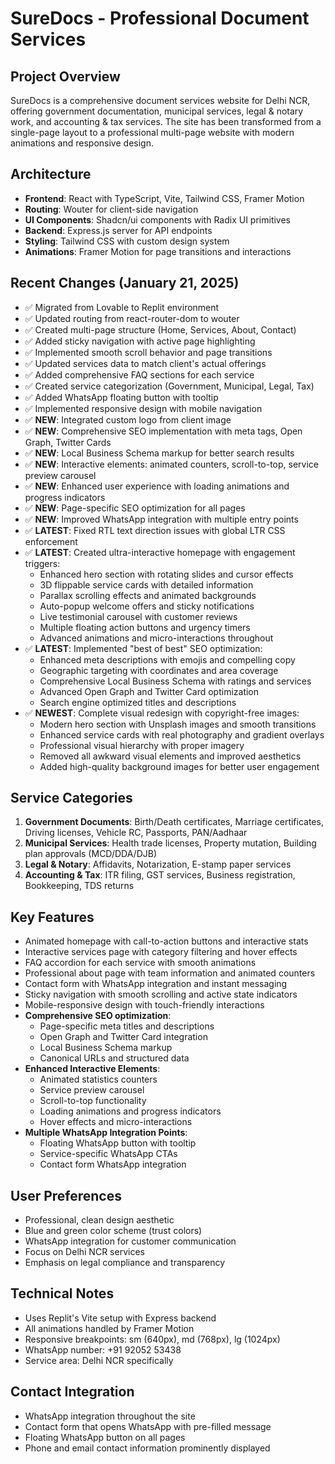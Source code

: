 # SureDocs - Professional Document Services

## Project Overview
SureDocs is a comprehensive document services website for Delhi NCR, offering government documentation, municipal services, legal & notary work, and accounting & tax services. The site has been transformed from a single-page layout to a professional multi-page website with modern animations and responsive design.

## Architecture
- **Frontend**: React with TypeScript, Vite, Tailwind CSS, Framer Motion
- **Routing**: Wouter for client-side navigation
- **UI Components**: Shadcn/ui components with Radix UI primitives
- **Backend**: Express.js server for API endpoints
- **Styling**: Tailwind CSS with custom design system
- **Animations**: Framer Motion for page transitions and interactions

## Recent Changes (January 21, 2025)
- ✅ Migrated from Lovable to Replit environment
- ✅ Updated routing from react-router-dom to wouter
- ✅ Created multi-page structure (Home, Services, About, Contact)
- ✅ Added sticky navigation with active page highlighting
- ✅ Implemented smooth scroll behavior and page transitions
- ✅ Updated services data to match client's actual offerings
- ✅ Added comprehensive FAQ sections for each service
- ✅ Created service categorization (Government, Municipal, Legal, Tax)
- ✅ Added WhatsApp floating button with tooltip
- ✅ Implemented responsive design with mobile navigation
- ✅ **NEW**: Integrated custom logo from client image
- ✅ **NEW**: Comprehensive SEO implementation with meta tags, Open Graph, Twitter Cards
- ✅ **NEW**: Local Business Schema markup for better search results
- ✅ **NEW**: Interactive elements: animated counters, scroll-to-top, service preview carousel
- ✅ **NEW**: Enhanced user experience with loading animations and progress indicators
- ✅ **NEW**: Page-specific SEO optimization for all pages
- ✅ **NEW**: Improved WhatsApp integration with multiple entry points
- ✅ **LATEST**: Fixed RTL text direction issues with global LTR CSS enforcement
- ✅ **LATEST**: Created ultra-interactive homepage with engagement triggers:
  - Enhanced hero section with rotating slides and cursor effects
  - 3D flippable service cards with detailed information
  - Parallax scrolling effects and animated backgrounds
  - Auto-popup welcome offers and sticky notifications
  - Live testimonial carousel with customer reviews
  - Multiple floating action buttons and urgency timers
  - Advanced animations and micro-interactions throughout
- ✅ **LATEST**: Implemented "best of best" SEO optimization:
  - Enhanced meta descriptions with emojis and compelling copy
  - Geographic targeting with coordinates and area coverage
  - Comprehensive Local Business Schema with ratings and services
  - Advanced Open Graph and Twitter Card optimization
  - Search engine optimized titles and descriptions
- ✅ **NEWEST**: Complete visual redesign with copyright-free images:
  - Modern hero section with Unsplash images and smooth transitions
  - Enhanced service cards with real photography and gradient overlays
  - Professional visual hierarchy with proper imagery
  - Removed all awkward visual elements and improved aesthetics
  - Added high-quality background images for better user engagement

## Service Categories
1. **Government Documents**: Birth/Death certificates, Marriage certificates, Driving licenses, Vehicle RC, Passports, PAN/Aadhaar
2. **Municipal Services**: Health trade licenses, Property mutation, Building plan approvals (MCD/DDA/DJB)
3. **Legal & Notary**: Affidavits, Notarization, E-stamp paper services
4. **Accounting & Tax**: ITR filing, GST services, Business registration, Bookkeeping, TDS returns

## Key Features
- Animated homepage with call-to-action buttons and interactive stats
- Interactive services page with category filtering and hover effects
- FAQ accordion for each service with smooth animations
- Professional about page with team information and animated counters
- Contact form with WhatsApp integration and instant messaging
- Sticky navigation with smooth scrolling and active state indicators
- Mobile-responsive design with touch-friendly interactions
- **Comprehensive SEO optimization**:
  - Page-specific meta titles and descriptions
  - Open Graph and Twitter Card integration
  - Local Business Schema markup
  - Canonical URLs and structured data
- **Enhanced Interactive Elements**:
  - Animated statistics counters
  - Service preview carousel
  - Scroll-to-top functionality
  - Loading animations and progress indicators
  - Hover effects and micro-interactions
- **Multiple WhatsApp Integration Points**:
  - Floating WhatsApp button with tooltip
  - Service-specific WhatsApp CTAs
  - Contact form WhatsApp integration

## User Preferences
- Professional, clean design aesthetic
- Blue and green color scheme (trust colors)
- WhatsApp integration for customer communication
- Focus on Delhi NCR services
- Emphasis on legal compliance and transparency

## Technical Notes
- Uses Replit's Vite setup with Express backend
- All animations handled by Framer Motion
- Responsive breakpoints: sm (640px), md (768px), lg (1024px)
- WhatsApp number: +91 92052 53438
- Service area: Delhi NCR specifically

## Contact Integration
- WhatsApp integration throughout the site
- Contact form that opens WhatsApp with pre-filled message
- Floating WhatsApp button on all pages
- Phone and email contact information prominently displayed